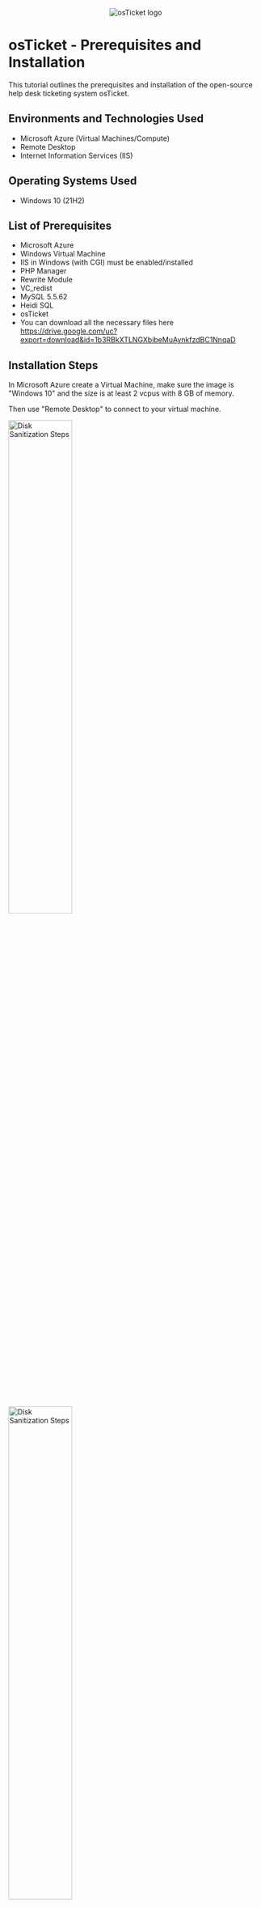 <p align="center">
<img src="https://i.imgur.com/Clzj7Xs.png" alt="osTicket logo"/>
</p>

<h1>osTicket - Prerequisites and Installation</h1>
This tutorial outlines the prerequisites and installation of the open-source help desk ticketing system osTicket.<br />


<h2>Environments and Technologies Used</h2>

- Microsoft Azure (Virtual Machines/Compute)
- Remote Desktop
- Internet Information Services (IIS)

<h2>Operating Systems Used </h2>

- Windows 10</b> (21H2)

<h2>List of Prerequisites</h2>

- Microsoft Azure
- Windows Virtual Machine
- IIS in Windows (with CGI) must be enabled/installed
- PHP Manager
- Rewrite Module
- VC_redist
- MySQL 5.5.62
- Heidi SQL
- osTicket
- You can download all the necessary files here https://drive.google.com/uc?export=download&id=1b3RBkXTLNGXbibeMuAynkfzdBC1NnqaD

<h2>Installation Steps</h2>

<p>
In Microsoft Azure create a Virtual Machine, make sure the image is "Windows 10" and the size is at least 2 vcpus with 8 GB of memory.

Then use "Remote Desktop" to connect to your virtual machine.
</p>
<p>
<img src="https://i.imgur.com/oaL1sne.jpeg" height="50%" width="50%" alt="Disk Sanitization Steps"/>
<img src="https://i.imgur.com/WVZRw5u.jpeg" height="50%" width="50%" alt="Disk Sanitization Steps"/>
<img src="https://i.imgur.com/DSgwEfj.jpeg" height="50%" width="50%" alt="Disk Sanitization Steps"/>
</p>
<br />

<p>
Once inside your virtual machine download the  “osTicket-Installation-Files” folder and unzip the folder onto your desktop.
</p>
<p>
<img src="https://i.imgur.com/WEoUs2S.jpeg" height="50%" width="50%" alt="Disk Sanitization Steps"/>
<img src="https://i.imgur.com/yL1K4Fu.jpeg" height="50%" width="50%" alt="Disk Sanitization Steps"/>
</p>
<br />

<p>
From the start menu, type "control panel" in the search box and hit enter. 
  
Open the control panel and navigate to "programs", then "Turn Windows features on or off". 

Once in Windows features click on "Internet information services" > "World Wide Web Services" > "Application Development Features", then check the box named "CGI".
</p>
<p>
<img src="https://i.imgur.com/LtGJsxQ.jpeg" height="50%" width="50%" alt="Disk Sanitization Steps"/>
<img src="https://i.imgur.com/QmFdcQ6.jpeg" height="50%" width="50%" alt="Disk Sanitization Steps"/>
</p>
<br />

<p>
From the Installation folder, install PHP Manager
</p>
<p>
<img src="https://i.imgur.com/g3IdgYM.jpeg" height="50%" width="50%" alt="Disk Sanitization Steps"/>
<img src="https://i.imgur.com/zIfeeAw.jpeg" height="50%" width="50%" alt="Disk Sanitization Steps"/>
</p>
<br />

<p>
From the Installation folder, install the Rewrite Module
</p>
<p>
<img src="https://i.imgur.com/zvXwekC.jpeg" height="50%" width="50%" alt="Disk Sanitization Steps"/>
<img src="https://i.imgur.com/OUhqKXI.jpeg" height="50%" width="50%" alt="Disk Sanitization Steps"/>
<br />

<p>
Create a new folder in the C: drive and name it PHP.

Then, From the Installation folder, unzip "php-7.3.8-nts-Win32-VC15-x86.zip" into the new PHP folder we just created.
</p>
<p>
<img src="https://i.imgur.com/u5JM4Gp.jpeg" height="50%" width="50%" alt="Disk Sanitization Steps"/>
<img src="https://i.imgur.com/t45UZ5p.jpeg" height="50%" width="50%" alt="Disk Sanitization Steps"/>
<img src="https://i.imgur.com/AqPtSLZ.jpeg" height="50%" width="50%" alt="Disk Sanitization Steps"/>
<br />
  
<p>
From the installation folder, install Vc_redist.x86
</p>
<p>
<img src="https://i.imgur.com/i5PPBCw.jpeg" height="50%" width="50%" alt="Disk Sanitization Steps"/>
<img src="https://i.imgur.com/IIaiDfZ.jpeg" height="50%" width="50%" alt="Disk Sanitization Steps"/>  
<br />

<p>
From the Installation folder, install MySQL

Make Sure to follow these steps, Typical Setup > Launch Configuration Wizard (after the installation) > Standard Configuration > Install as Windows Service > Make the Username and Password "root"
</p>
<p>
<img src="https://i.imgur.com/rl0acRX.jpeg" height="50%" width="50%" alt="Disk Sanitization Steps"/>
<img src="https://i.imgur.com/vd8xHvE.jpeg" height="50%" width="50%" alt="Disk Sanitization Steps"/>
<img src="https://i.imgur.com/erm7Uc0.jpeg" height="50%" width="50%" alt="Disk Sanitization Steps"/>
<img src="https://i.imgur.com/6Gw67w8.jpeg" height="50%" width="50%" alt="Disk Sanitization Steps"/>
<img src="https://i.imgur.com/zW55opw.jpeg" height="50%" width="50%" alt="Disk Sanitization Steps"/>
<img src="https://i.imgur.com/cEFCO3C.jpeg" height="50%" width="50%" alt="Disk Sanitization Steps"/>
<img src="https://i.imgur.com/TtmnYtM.jpeg" height="50%" width="50%" alt="Disk Sanitization Steps"/>
<br />

<p>
Open IIS as an Admin (start > search > IIS > IIS manager) 
  
Register PHP from within IIS (PHP Manager > C:\PHP\php-cgi.exe)

Then reload the IIS by clicking "Stop" then "Start"
</p>
<p>
<img src="https://i.imgur.com/7sMXSzG.jpeg" height="50%" width="50%" alt="Disk Sanitization Steps"/>
<img src="https://i.imgur.com/ARDawFA.jpeg" height="50%" width="50%" alt="Disk Sanitization Steps"/>
<img src="https://i.imgur.com/zwMe1t1.jpeg" height="50%" width="50%" alt="Disk Sanitization Steps"/>
<img src="https://i.imgur.com/bdJiYXC.jpeg" height="50%" width="50%" alt="Disk Sanitization Steps"/>
<br />

<p>
From the installation folder, unzip the “osTicket-v1.15.8.zip” folder to the desktop. 
  
Then from the desktop, copy the “upload” folder into “c:\inetpub\wwwroot” and Rename “upload” to “osTicket”.

Then Reload the IIS again (Open IIS, Stop and Start the server)
</p>
<p>
<img src="https://i.imgur.com/VCwsqVc.jpeg" height="50%" width="50%" alt="Disk Sanitization Steps"/>
<img src="https://i.imgur.com/5vMMz8n.jpeg" height="50%" width="50%" alt="Disk Sanitization Steps"/>
<img src="https://i.imgur.com/IJXrpVV.jpeg" height="50%" width="50%" alt="Disk Sanitization Steps"/>
<img src="https://i.imgur.com/D1ZrKFs.jpeg" height="50%" width="50%" alt="Disk Sanitization Steps"/>
<br />

<p>
While in IIS navigate to "sites" > "Default Web Site" > "osTicket"

Then On the right, click “Browse *:80”

Now, we notice that some extensions are not enabled so we need to go back to IIS and enable them.

Go back to IIS, "sites" > "Default Web Site" > "osTicket" > "PHP Manager" > “Enable or disable an extension”

Now from here we will search for and enable the following extensions.

Enable: php_imap.dll
Enable: php_intl.dll
Enable: php_opcache.dll

Now refresh the osTicket site in your browser and see that the extensions are now enabled


</p>
<p>
<img src="https://i.imgur.com/aP63bTN.jpeg" height="50%" width="50%" alt="Disk Sanitization Steps"/>
<img src="https://i.imgur.com/Z8exokZ.jpeg" height="50%" width="50%" alt="Disk Sanitization Steps"/>
<img src="https://i.imgur.com/KmFXQpw.jpeg" height="50%" width="50%" alt="Disk Sanitization Steps"/>
<img src="https://i.imgur.com/z6mlGsN.jpeg" height="50%" width="50%" alt="Disk Sanitization Steps"/>
<img src="https://i.imgur.com/yq8rwjI.jpeg" height="50%" width="50%" alt="Disk Sanitization Steps"/>
<img src="https://i.imgur.com/2cXlv05.jpeg" height="50%" width="50%" alt="Disk Sanitization Steps"/>
<img src="https://i.imgur.com/GdvlP0L.jpeg" height="50%" width="50%" alt="Disk Sanitization Steps"/>
<img src="https://i.imgur.com/sKPmFJl.jpeg" height="50%" width="50%" alt="Disk Sanitization Steps"/>
<br />

<p>
Next, we will go to our osTicket directory inside c:\inetpud\wwwroot\osTicket

Navigate to the folder named "include" then find the file named "ost-sampleconfig.php" and change the file name to "ost-config.php"

Now we need to assign permissions for this file.

Right-click the file and select "properties" then "advanced" > "Disable inheritance" > "Remove All"

Go back to "properties" > "edit" > "add"

Now we can type "Everyone" in the box and select "ok" (tip: you can click "check names" to make sure that the user or group name you typed in exists).

Finally, make sure to allow "everyone" to have all permissions (just check the "full control" box).
</p>
<p>
<img src="https://i.imgur.com/3bZ4c4k.jpeg" height="50%" width="50%" alt="Disk Sanitization Steps"/>
<img src="https://i.imgur.com/dHVZG1j.jpeg" height="50%" width="50%" alt="Disk Sanitization Steps"/>
<img src="https://i.imgur.com/p9CxPmw.jpeg" height="50%" width="50%" alt="Disk Sanitization Steps"/>
<img src="https://i.imgur.com/k5lVNwp.jpeg" height="50%" width="50%" alt="Disk Sanitization Steps"/>
<br />

<p>
The next step is to continue setting up osTicket in the browser > click "Continue"

Fill out the text fields but stop when you reach the "database settings" section. 
</p>
<p>
<img src="https://i.imgur.com/85NcHID.jpeg" height="50%" width="50%" alt="Disk Sanitization Steps"/>
<br />

<p>
From the installation folder, install HeidiSQL and run it.

Once in Heidi SQL, create a new session using "root" for the username and password, and open the connection.

Right-click in the white area and select "create new" then "database" and name it "osTicket".
</p>
<p>
<img src="https://i.imgur.com/veNSmBJ.jpeg" height="50%" width="50%" alt="Disk Sanitization Steps"/>
<img src="https://i.imgur.com/Meu9TCB.jpeg" height="50%" width="50%" alt="Disk Sanitization Steps"/>
<img src="https://i.imgur.com/bx68ihn.jpeg" height="50%" width="50%" alt="Disk Sanitization Steps"/>
<img src="https://i.imgur.com/1t1GgP5.jpeg" height="50%" width="50%" alt="Disk Sanitization Steps"/>
<img src="https://i.imgur.com/xbjavPp.jpeg" height="50%" width="50%" alt="Disk Sanitization Steps"/>
<br />

<p>
Go back to osTicket in the browser and finish filling out the page using the following information.

MySQL Database: osTicket
 
MySQL Username: root

MySQL Password: root

Now click "install" and you should be directed to the confirmation page.

</p>
<p>
<img src="https://i.imgur.com/Ry28azs.jpeg" height="50%" width="50%" alt="Disk Sanitization Steps"/>
<img src="https://i.imgur.com/eLr2kEs.jpeg" height="50%" width="50%" alt="Disk Sanitization Steps"/>
<br />

<p>

Now you can browse to your help desk login page: http://localhost/osTicket/scp/login.php

</p>
<p>
<img src="https://i.imgur.com/Xzq7U0S.jpeg" height="50%" width="50%" alt="Disk Sanitization Steps"/>

<br />
<p>

<h2>Congratulations!!</h2>
You've successfully installed osTicket and all its prerequisites.
</p>
<p>
<img src="https://i.imgur.com/1hI4Zv6.gif" height="50%" width="50%" alt="Disk Sanitization Steps"/>

<br />
